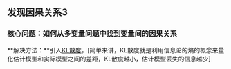 ## 发现因果关系3
### 核心问题：如何从多变量问题中找到变量间的因果关系
**解决方法：**引入[KL散度](https://zhuanlan.zhihu.com/p/100676922)，[简单来讲，KL散度就是利用信息论的熵的概念来量化估计模型和实际模型之间的差距，KL散度越小，估计模型丢失的信息越少]
